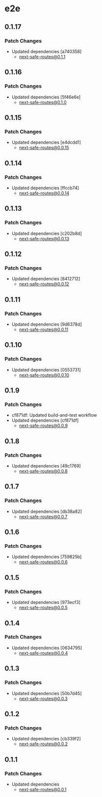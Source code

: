 # e2e

## 0.1.17

### Patch Changes

- Updated dependencies [a740358]
  - next-safe-routes@0.1.1

## 0.1.16

### Patch Changes

- Updated dependencies [5f46e6e]
  - next-safe-routes@0.1.0

## 0.1.15

### Patch Changes

- Updated dependencies [e4dcdd1]
  - next-safe-routes@0.0.15

## 0.1.14

### Patch Changes

- Updated dependencies [ffccb74]
  - next-safe-routes@0.0.14

## 0.1.13

### Patch Changes

- Updated dependencies [c202b8d]
  - next-safe-routes@0.0.13

## 0.1.12

### Patch Changes

- Updated dependencies [8412712]
  - next-safe-routes@0.0.12

## 0.1.11

### Patch Changes

- Updated dependencies [9d6378d]
  - next-safe-routes@0.0.11

## 0.1.10

### Patch Changes

- Updated dependencies [0553731]
  - next-safe-routes@0.0.10

## 0.1.9

### Patch Changes

- cf871df: Updated build-and-test workflow
- Updated dependencies [cf871df]
  - next-safe-routes@0.0.9

## 0.1.8

### Patch Changes

- Updated dependencies [49c1769]
  - next-safe-routes@0.0.8

## 0.1.7

### Patch Changes

- Updated dependencies [db38a82]
  - next-safe-routes@0.0.7

## 0.1.6

### Patch Changes

- Updated dependencies [759825b]
  - next-safe-routes@0.0.6

## 0.1.5

### Patch Changes

- Updated dependencies [973ecf3]
  - next-safe-routes@0.0.5

## 0.1.4

### Patch Changes

- Updated dependencies [0634795]
  - next-safe-routes@0.0.4

## 0.1.3

### Patch Changes

- Updated dependencies [50b7d45]
  - next-safe-routes@0.0.3

## 0.1.2

### Patch Changes

- Updated dependencies [cb339f2]
  - next-safe-routes@0.0.2

## 0.1.1

### Patch Changes

- Updated dependencies
  - next-safe-routes@0.0.1
